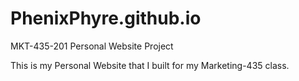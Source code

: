 # PhenixPhyre.github.io
MKT-435-201 Personal Website Project


This is my Personal Website that I built for my Marketing-435 class.